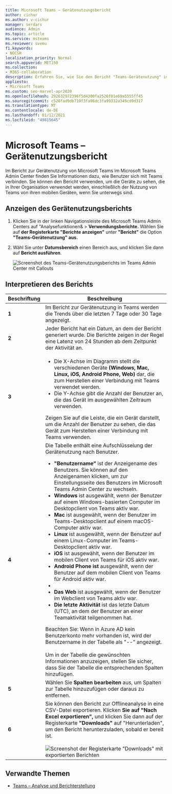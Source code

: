 ```yaml
---
title: Microsoft Teams – Gerätenutzungsbericht
author: cichur
ms.author: v-cichur
manager: serdars
audience: Admin
ms.topic: article
ms.service: msteams
ms.reviewer: svemu
f1.keywords:
- NOCSH
localization_priority: Normal
search.appverid: MET150
ms.collection:
- M365-collaboration
description: Erfahren Sie, wie Sie den Bericht "Teams-Gerätenutzung" im Microsoft Teams Admin Center verwenden, um zu sehen, wie Benutzer in Ihrer Organisation eine Verbindung mit Teams herstellen.
appliesto:
- Microsoft Teams
ms.custom: seo-marvel-apr2020
ms.openlocfilehash: 292632972396f5d4300fa2526f01e69a5555ff45
ms.sourcegitcommit: c528fad9db719f3fa96dc3fa99332a349cd9d317
ms.translationtype: MT
ms.contentlocale: de-DE
ms.lasthandoff: 01/12/2021
ms.locfileid: "49815645"
---
```

# <a name="microsoft-teams-device-usage-report"></a>Microsoft Teams – Gerätenutzungsbericht

Im Bericht zur Gerätenutzung von Microsoft Teams im Microsoft Teams Admin Center finden Sie Informationen dazu, wie Benutzer sich mit Teams verbinden. Sie können den Bericht verwenden, um die Geräte zu sehen, die in Ihrer Organisation verwendet werden, einschließlich der Nutzung von Teams von ihren mobilen Geräten, wenn Sie unterwegs sind.  

## <a name="view-the-device-usage-report"></a>Anzeigen des Gerätenutzungsberichts

1. Klicken Sie in der linken Navigationsleiste des Microsoft Teams Admin Centers auf "Analysefunktionen&   >  **Verwendungsberichte.** Wählen Sie auf **der Registerkarte "Berichte anzeigen"** unter **"Bericht"** die Option **"Teams-Gerätenutzung" aus.**
2. Wähl Sie unter **Datumsbereich** einen Bereich aus, und klicken Sie dann auf **Bericht ausführen**.

    ![Screenshot des Teams-Gerätenutzungsberichts im Teams Admin Center mit Callouts](../media/teams-reports-device-usage-with-callouts.png "Screenshot des Teams-Gerätenutzungsberichts im Teams Admin Center mit Callouts")

## <a name="interpret-the-report"></a>Interpretieren des Berichts

|Beschriftung |Beschreibung  |
|--------|-------------|
|**1**   |Im Bericht zur Gerätenutzung in Teams werden die Trends über die letzten 7 Tage oder 30 Tage angezeigt.  |
|**2**   |Jeder Bericht hat ein Datum, an dem der Bericht generiert wurde. Die Berichte zeigen in der Regel eine Latenz von 24 Stunden ab dem Zeitpunkt der Aktivität an. |
|**3**   |<ul><li>Die X-Achse im Diagramm stellt die verschiedenen Geräte **(Windows,** **Mac,** **Linux,** **iOS,** **Android Phone,** **Web)** dar, die zum Herstellen einer Verbindung mit Teams verwendet werden. </li><li>Die Y-Achse gibt die Anzahl der Benutzer an, die das Gerät im ausgewählten Zeitraum verwenden.</li> </ul>Zeigen Sie auf die Leiste, die ein Gerät darstellt, um die Anzahl der Benutzer zu sehen, die das Gerät zum Herstellen einer Verbindung mit Teams verwenden.|
|**4**   |Die Tabelle enthält eine Aufschlüsselung der Gerätenutzung nach Benutzer. <ul><li>**"Benutzername"** ist der Anzeigename des Benutzers. Sie können auf den Anzeigenamen klicken, um zur Einstellungsseite des Benutzers im Microsoft Teams Admin Center zu wechseln. </li><li>**Windows** ist ausgewählt, wenn der Benutzer auf einem Windows-basierten Computer im Desktopclient von Teams aktiv war.</li><li>**Mac** ist ausgewählt, wenn der Benutzer im Teams-Desktopclient auf einem macOS-Computer aktiv war. </li> <li>**Linux** ist ausgewählt, wenn der Benutzer auf einem Linux-Computer im Teams-Desktopclient aktiv war. </li> <li>**iOS** ist ausgewählt, wenn der Benutzer im mobilen Client von Teams für iOS aktiv war.</li><li>**Android Phone ist** ausgewählt, wenn der Benutzer auf dem mobilen Client von Teams für Android aktiv war. <li><li>**Das Web** ist ausgewählt, wenn der Benutzer im Webclient von Teams aktiv war. <li>**Die letzte Aktivität** ist das letzte Datum (UTC), an dem der Benutzer an einer Teamaktivität teilgenommen hat.</li> </ul> Beachten Sie: Wenn in Azure AD kein Benutzerkonto mehr vorhanden ist, wird der Benutzername in der Tabelle als "--" angezeigt. <br><br>Um in der Tabelle die gewünschten Informationen anzuzeigen, stellen Sie sicher, dass Sie der Tabelle die entsprechenden Spalten hinzufügen. |
|**5**   |Wählen Sie **Spalten bearbeiten** aus, um Spalten zur Tabelle hinzuzufügen oder daraus zu entfernen. |
|**6**   |Sie können den Bericht zur Offlineanalyse in eine CSV-Datei exportieren. Klicken **Sie auf "Nach Excel exportieren",** und klicken Sie dann auf der Registerkarte **"Downloads"** auf "Herunterladen", um den Bericht herunterzuladen, sobald er bereit ist. <br><br>![Screenshot der Registerkarte "Downloads" mit exportierten Berichten](../media/teams-reports-export-to-csv.png)|

## <a name="related-topics"></a>Verwandte Themen

- [Teams – Analyse und Berichterstellung](teams-reporting-reference.md)
